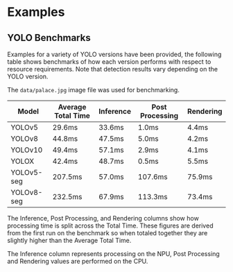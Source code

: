
# Examples

## YOLO Benchmarks

Examples for a variety of YOLO versions have been provided, the following table
shows benchmarks of how each version performs with respect to resource requirements. 
Note that detection results vary depending on the YOLO version.

The `data/palace.jpg` image file was used for benchmarking.

| Model      | Average Total Time | Inference | Post Processing | Rendering |
|------------|--------------------|-----------|-----------------|-----------|
| YOLOv5     | 29.6ms             | 33.6ms    | 1.0ms           | 4.4ms     |
| YOLOv8     | 44.8ms             | 47.5ms    | 5.0ms           | 4.2ms     |
| YOLOv10    | 49.4ms             | 57.1ms    | 2.9ms           | 4.1ms     |
| YOLOX      | 42.4ms             | 48.7ms    | 0.5ms           | 5.5ms     |
| YOLOv5-seg | 207.5ms            | 57.0ms    | 107.6ms         | 75.9ms    |
| YOLOv8-seg | 232.5ms            | 67.9ms    | 113.3ms         | 73.4ms    |

The Inference, Post Processing, and Rendering columns show how processing time
is split across the Total Time.   These figures are derived from the first
run on the benchmark so when totaled together they are slightly higher than the
Average Total Time.

The Inference column represents processing on the NPU, Post Processing and Rendering
values are performed on the CPU.